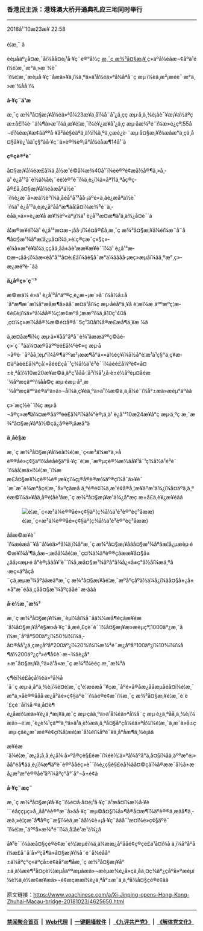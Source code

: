 ### 香港民主派：港珠澳大桥开通典礼应三地同时举行
------------------------

<div class="published">
 <span class="date" title="ä¸­å½æ¶é´">
  <time datetime="2018-10-23T22:58:52+08:00">
   2018å¹´10æ23æ¥ 22:58
  </time>
 </span>
</div>
<br/>
<div class="wsw">
 <span class="dateline">
  é¦æ¸¯ â
 </span>
 <p>
  èèµåäº¿å¤æ¸¯åï¼åå¤é¡¹å·¥ç¨è®°å½ç
  <a class="wsw__a" href="https://www.hzmb.gov.hk/sc/index.html" target="_blank">
   æ¸¯ç æ¾³å¤§æ¡¥
  </a>
  ç»äºå¼éãæ¬¢åºä¹éï¼é¦æ¸¯æ°ä¸»æ´¾è¯´ï¼é¦æ¸¯æèµå·¥ç¨åæä»¥ä¸ï¼ä¸ºä»ä¹å¼éä»ªå¼åªå¨ç æµ·ï¼èä¸æ²¡æéè¯·æ°ä¸»æ´¾åå ï¼
 </p>
 <div class="wsw__embed">
 </div>
 <p>
  <strong>
   å·¥ç¨ä¹æ
  </strong>
 </p>
 <p>
  æ¸¯ç æ¾³å¤§æ¡¥å¼éä»ªå¼23æ¥ä¸åï¼å¨å¹¿ä¸çç æµ·å¸ä¸¾è¡ãè¯¥æ¡¥ä½äºç æ±å£ï¼è·¨ä¼¶ä»æ´ï¼ä¸æ¥é¦æ¸¯ï¼è¥¿æ¥å¹¿ä¸ç æµ·åæ¾³é¨ï¼æ»é¿çº¦55å¬éï¼éæ¡¥æ¢ãäººå·¥å²ãé§éäºä¸ä½ï¼ä¸ºä¸çæé¿è·¨æµ·å¤§æ¡¥ï¼æâæ°ä¸çä¸å¤§å¥è¿¹âä¹ç§°ãå·¥ç¨ä»è®¾è®¡å°å¼éåæ¶14å¹´ã
 </p>
 <p>
  <strong>
   ç®ç­è®²è¯
  </strong>
 </p>
 <p>
  å¤§æ¡¥å¼éæ­£å¼ä¸­å½æ¹é©å¼æ¾40å¹´ï¼èè®ºé¢æå½å®¶ä¸»å¸­ä¹ è¿å¹³å¯è½ä¼åè¡¨éè¦è®²è¯ï¼ä¸è¿ï¼ä»åª11ä¸ªå­ç®ç­å®£å¸å¤§æ¡¥å¼éãæåªä½è¯´ï¼è¿æ¯å»æä½è°ï¼ä¸åéå°å¹³åå·¡äºé«ä¸ãè¿æåªä½è¯´ï¼ä¹ è¿å¹³ä¸è¡è¿å°åå°æ¶ãå¦å¤ï¼æ¾³é¨ä¸­èåä¸»ä»»è¿æ¥å æ¥¼èº«äº¡ï¼ä¹ è¿å¹³æ­¤æ¶ä¹ä¸ä¾¿å¤è¯´ã
 </p>
 <p>
  å¦æ®æ¥éï¼ä¹ è¿å¹³æ­¤æ¬¡åå·¡ï¼é¤å®£å¸æ¸¯ç æ¾³å¤§æ¡¥å¼éï¼æ¨å¨å¶å¤§æ¹¾åºæ¦å¿µå¤ï¼ä¸»è¦ç®çæ¯ç»§ç»­é¼å±æ°è¥ä¼ä¸ççå­ä¸åå±ãè¹ææ¥æ¥è¯´ï¼ä¹ è¿å¹³æ­¤æ¬¡åå·¡ï¼âæ«éå°å¹³å¤è¡£âï¼âè§å¯æ°ä¼ââåå·¡æç»æµâï¼âä¸ºæ°¸ç»­æ¿æéºè·¯âã
 </p>
 <p>
  <strong>
   ä¿å®ç»´ç¨³
  </strong>
 </p>
 <p>
  æ©æä¼ é»ä¹ è¿å¹³å°äº®ç¸è¿æ¬¡æ´»å¨ï¼å½å±å´å°æ¶æ¯æ¼å°æåæ¶å»ãå¨æ­¤ä¹åï¼ç æµ·åéåºä¸¥å è­¦æï¼æ äººæºç¦æ­¢é£è¡ï¼ä»ªå¼åå®¾ç¦æ­¢æºå¸¦ææºï¼ä¸å10ç¹40å¸ç¤¼ç»æï¼åå®¾æ©é¤å®å¨5ç¹30åï¼å®æ£æå¶ä¸¥æ ¼ã
 </p>
 <p>
  ä¸æ­¤åæ¶ï¼ç æµ·ä»¥åå°åºå¨è¾¹âææäººç©âé­ç»´ç¨³ãä¼¤æ®åäººéé£å¼ºè¢«ç æµ·å¬å®è·¨åºåå¸¦èµ°ï¼å®¶äººæ²¡ææ¶å°ä»»ä½éç¥ï¼å½å°è­¦æ¹ä¹ç§°ä¸ç¥æ­¤äºãéé£å¼ºçå¦»å­é­é£çå¯¹ç¾å½ä¹é³è¯´ï¼âéé£å¼ºè¢«å¤±è¸ªå¦ï¼10æ20æ¥æ©ä¸äºç¹ååå·¦å³ï¼å¹¿å·è±é½åºèµ¤å­éæ´¾åºæçäººï¼åå©ç æµ·éæµ·å²¸æ´¾åºæçäººãé®äºä»ä»¬åï¼ä¸ç¥éä¸ºä»ä¹ï¼æ©ä¸ä¸å¼é¨ï¼å°±æä»æèµ°äºãâ
 </p>
 <p>
  ç»´æç½è¯´ï¼ç æµ·å¬å®ç»æ¶ä¼¤æ®åäººéé£å¼ºï¼ä¼°è®¡ä¸ä¹ è¿å¹³10æ24æ¥å°ç æµ·ä¸ºç æ¸¯æ¾³å¤§æ¡¥åªå½©çä¿å®è®¡åæå³ã
 </p>
 <p>
  <strong>
   ä¸åè§æ
  </strong>
 </p>
 <p>
  æ¸¯ç æ¾³å¤§æ¡¥å¼éåï¼é¦æ¸¯ç«æ³ä¼æ°ä¸»åè®®åé»ç¢§äºï¼åéåè§äºå·¥ç¨é¦æ¸¯æ®µçè®¾æ½ãå¥¹å¯¹ç¾å½ä¹é³è¯´ï¼âå¦æä»ï¼é¦æ¸¯ï¼ææ£å¤§æ¥¼çè®¾è®¡æ¥çï¼ç¡®å®è®æ¼äº®çï¼å¯ä»¥è¯´æ¯æ¯è¾æ°åçé¦æ¸¯å»ºç­ãæå ä¸ªé®é¢ï¼ä¸æ¹é¢å®å¸¦æ¥äºæ¹ä¾¿ï¼å¤äºä¸ä¸ªéæ©ï¼ä»¥åä¸å®è¦åè¹ãæ¸¯ç æ¾³å¤§æ¡¥æ¹ä¾¿å°æç æ±å£ä¸è¥¿æ¥éãâ
 </p>
 <div class="wsw__embed">
  <figure class="media-image js-media-expand">
   <div class="img-wrap">
    <div class="thumb">
     <img alt="é¦æ¸¯ç«æ³ä¼è®®åé»ç¢§äº(ç¾å½ä¹é³è®°èç³åææ)" src="https://gdb.voanews.com/8196A2BC-6D05-47F8-8A42-2BDB463D86D7_w250_r0_s.jpg"/>
    </div>
    <span class="ico ico-fullscreen ico--media-expand ico--rounded">
    </span>
   </div>
   <figcaption>
    <span class="caption">
     é¦æ¸¯ç«æ³ä¼è®®åé»ç¢§äº(ç¾å½ä¹é³è®°èç³åææ)
    </span>
   </figcaption>
  </figure>
 </div>
 <p>
  ååæ©æ¥è¯´ï¼æéæå¨¥å¨å¼éä»ªå¼ä¸ï¼å°æ¸¯ç æ¾³å¤§æ¡¥åâå¤§æ¹¾åºâæ¦å¿µæèµ·é©æ¥ï¼å¹¶ä¸åæ¬¡æåå¼åé¦æ¸¯ç¤¾ä¼äºè®®çâææ¥å¤§å±¿âå¡«æµ·é å°è®¡åãå¥¹è¯´ï¼å¸æå¤§æ¹¾åºå°å¾å¿«å±ç°å½åï¼æä¸ºå·æç«äºåçå¨çä¸æµæ¹¾åºâãæäºæ¸¯ç æ¾³å¤§æ¡¥åé¦æ¸¯æºåºçåºä½ä¼å¿ï¼âå¤§å±¿å±±å°æ¯éåä¸çåå¤§æ¹¾åºçâåé¨æ·ââã
 </p>
 <p>
  <strong>
   å·è½æ¸¯æ¾³
  </strong>
 </p>
 <p>
  æ¸¯ç æ¾³å¤§æ¡¥ï¼æ¸¯èµï¼å­ï¼å¨åä¼¼æå¶éçãæ¥éæ´å¼å¤§æ¡¥å²é§æ»å·¥ç¨å¸æé¸£çè¯è¯´ï¼å¤§æ¡¥æ»æèµçº¦1000äº¿æ¸¯åï¼æ¸¯åºåº500äº¿ï¼50%ï¼ï¼ä¸­å¤®åå¹¿ä¸çæ¿åºåº200äº¿ï¼20%ï¼ï¼æ¾³é¨æ¿åºåº100äº¿ï¼10%ï¼ï¼å¶ä½200äº¿ç³»é¶å¢è´·æ¬¾ãè¿å°±æ¯å¤§æ¡¥ä¸ºä»ä¹å«æ¸¯ç æ¾³ï¼èéç æ¸¯æ¾³ã
 </p>
 <p>
  ç¶èï¼é£åçå¼éä»ªå¼å´å¨ç æµ·ä¸å°ä¸¾è¡ï¼é¤é¦æ¸¯ç¹é¦æéæå¨¥ç­æ¸¯åºé«å®åæ¿ååæµåéå¤ï¼é¦æ¸¯æ°ä¸»åè®®ååå·æ¿å³ãé»ç¢§äºè¯´ï¼âé®é¢æ¯ï¼æ¸¯ç æ¾³å¤§æ¡¥é¦æ¸¯è´è´£çé¨åï¼å·®ä¸å¤è¶è¿åæï¼æä»¥è¿ä¸ªæ¡¥ä¸æ¯ç æµ·çãä¸ºä»ä¹å¼éä»ªå¼å¨ç æµ·è¿ä¸ªåå¸ä¸¾è¡ï¼æä»¬é¦æ¸¯è¿è¾¹çäººä¸ºä»ä¹ä¸è½æä¸ä¸ªå¤§å°çå¼éä»ªå¼ï¼é¦æ¸¯ä¸æ¯ä»å±ç æµ·çãè¿æ¯æé®é¢çï¼å¦æè¦æ¯å¼éï¼åºè¯¥ä¸å°åæ¶ä¸¾è¡ãâ
 </p>
 <p>
  æ¥éæ´å¼é¦æ¸¯æ¿å¡å¸å¸é¿å¼ å»ºå®çè§£éæ¯ï¼éè½¦ä»ªå¼åºå°ä¸å¤§ï¼åä¸äººæ°é¡»åå°éå¶ãä¸è¿ï¼æ¶äºè¯è®ºååéç»è¯´ï¼è¿ç§è§£éå¾âå¤©çâï¼å®ææ¯å½å±æå¿æ³æ°è®®åé¹åºï¼åºç°å°´å°¬å±é¢ã
 </p>
 <p>
  <strong>
   å·¥ç¨æç¨
  </strong>
 </p>
 <p>
  æ¸¯ç æ¾³å¤§æ¡¥å·¥ç¨ï¼é¤å·å¤é¡¹å·¥ç¨ä¹æå¤ï¼æ½å·¥è´¨éåççµç»å¸¸åå°èè®ºæ¨å»ãå·¥ç¨æµ©å¤§ï¼å»¶å®å¤æ¶ï¼äºè®®ä¸æ­ãå¶ä¸­æä¸»è¦çæ¯å¶å®ç¨æ§ï¼èä¸æ¯âå½¢è±¡å·¥ç¨âãå¯¹æ­¤ï¼é»ç¢§äºè¯´ï¼é¦æ¸¯äººå»æ¾³é¨ï¼ä¸å¦åè¹æ¹ä¾¿ã
 </p>
 <p>
  å¥¹è¯´ï¼âæå¤§çé®é¢æ¯è½¦æµéï¼ä¸ä¼ææ¿åºååé¢ç®çé£ä¹å¤ï¼å ä¸ï¼å°åºåï¼æ­£å¨å´å»ºçå¶ä»å¤§æ¡¥ï¼å¨é¨å¼éåå°±ä¼åºç°ç«äºçå±é¢ãå°æ¶åæ¸¯ç æ¾³å¤§æ¡¥å°±ä¸ä¼æè¶³å¤çè½¦æµåäººæµãæä»¬æèµæ¾è¿å»çä¸åä¸¤ç¾äº¿çåºå»ºæèµï¼è½ä¸è½æ¢æ¥æä»¬é¢æçææï¼è¿ä¸ªå°±æ¯ä¸ä¸ªå¾å¤§çé®é¢ãâ
 </p>
</div>

原文链接：https://www.voachinese.com/a/Xi-Jinping-opens-Hong-Kong-Zhuhai-Macau-bridge-20181023/4625650.html


------------------------
#### [禁闻聚合首页](https://github.com/gfw-breaker/banned-news/blob/master/README.md) &nbsp;|&nbsp; [Web代理](https://github.com/gfw-breaker/open-proxy/blob/master/README.md) &nbsp;|&nbsp;  [一键翻墙软件](https://github.com/gfw-breaker/nogfw/blob/master/README.md) &nbsp;|&nbsp; [《九评共产党》](https://github.com/gfw-breaker/9ping.md/blob/master/README.md#九评之一评共产党是什么) &nbsp;|&nbsp; [《解体党文化》](https://github.com/gfw-breaker/jtdwh.md/blob/master/README.md#绪论)